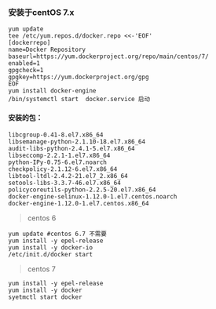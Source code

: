 ### 安装于centOS 7.x
    yum update
    tee /etc/yum.repos.d/docker.repo <<-'EOF'
    [dockerrepo]
    name=Docker Repository
    baseurl=https://yum.dockerproject.org/repo/main/centos/7/
    enabled=1
    gpgcheck=1
    gpgkey=https://yum.dockerproject.org/gpg
    EOF
    yum install docker-engine
    /bin/systemctl start  docker.service 启动



#### 安装的包：
    libcgroup-0.41-8.el7.x86_64
    libsemanage-python-2.1.10-18.el7.x86_64
    audit-libs-python-2.4.1-5.el7.x86_64                          
    libseccomp-2.2.1-1.el7.x86_64
    python-IPy-0.75-6.el7.noarch
    checkpolicy-2.1.12-6.el7.x86_64
    libtool-ltdl-2.4.2-21.el7_2.x86_64 
    setools-libs-3.3.7-46.el7.x86_64
    policycoreutils-python-2.2.5-20.el7.x86_64
    docker-engine-selinux-1.12.0-1.el7.centos.noarch
    docker-engine-1.12.0-1.el7.centos.x86_64
    
> centos 6

    yum update #centos 6.7 不需要
    yum install -y epel-release
    yum install -y docker-io
    /etc/init.d/docker start

> centos 7

    yum install -y epel-release
    yum install -y docker
    syetmctl start docker
